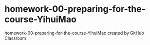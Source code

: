 # homework-00-preparing-for-the-course-YihuiMao
homework-00-preparing-for-the-course-YihuiMao created by GitHub Classroom
